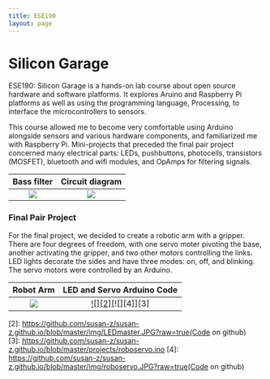 ```yaml
---
title: ESE190
layout: page
---
```


# Silicon Garage

ESE190: Silicon Garage is a hands-on lab course about open source hardware and software platforms.  It explores Aruino and Raspberry Pi platforms as well as using the programming language, Processing, to interface the microcontrollers to sensors.

This course allowed me to become very comfortable using Arduino alongside sensors and various hardware components, and familiarized me with Raspberry Pi. Mini-projects that preceded the final pair project concerned many electrical parts: LEDs, pushbuttons, photocells, transistors (MOSFET), bluetooth and wifi modules, and OpAmps for filtering signals. 

Bass filter          |  Circuit diagram
:-------------------------:|:-------------------------:
![](https://github.com/susan-z/susan-z.github.io/blob/master/img/bassfilter.JPG?raw=true)  |  ![](https://github.com/susan-z/susan-z.github.io/blob/master/img/basscircuit.JPG?raw=true)

### Final Pair Project

For the final project, we decided to create a robotic arm with a gripper. There are four degrees of freedom, with one servo moter pivoting the base, another activating the gripper, and two other motors controlling the links. LED lights decorate the sides and have three modes: on, off, and blinking. The servo motors were controlled by an Arduino. 

Robot Arm          |  LED and  Servo Arduino Code 
:-------------------------:|:-------------------------:
![](https://github.com/susan-z/susan-z.github.io/blob/master/img/ese190%20Cropped.jpg?raw=true)  |  [![][2]][1][![][4]][3]
  [1]: https://github.com/susan-z/susan-z.github.io/blob/master/projects/LEDmaster.ino
  [2]: https://github.com/susan-z/susan-z.github.io/blob/master/img/LEDmaster.JPG?raw=true(Code on github)  
  [3]: https://github.com/susan-z/susan-z.github.io/blob/master/projects/roboservo.ino
  [4]: https://github.com/susan-z/susan-z.github.io/blob/master/img/roboservo.JPG?raw=true(Code on github)

